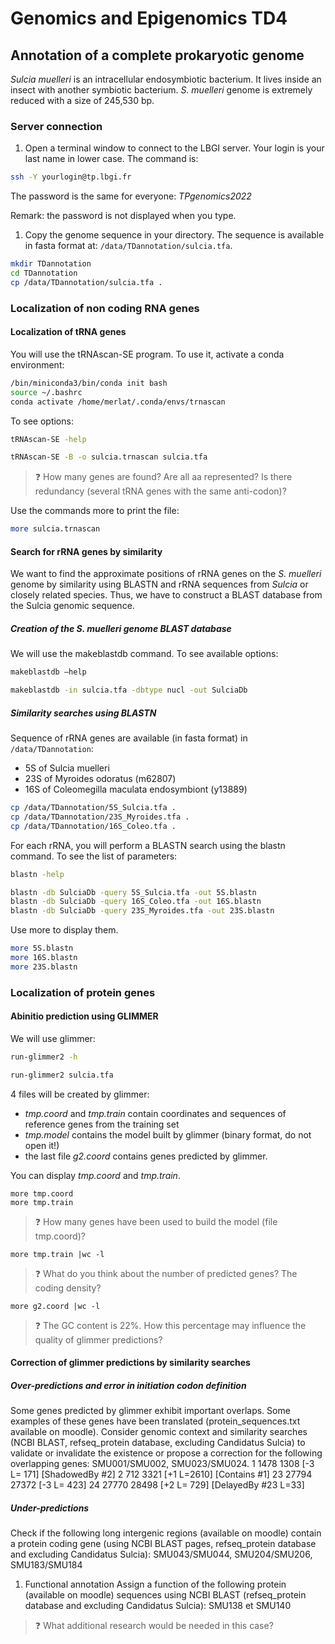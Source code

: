 # Genomics and Epigenomics TD4

## Annotation of a complete prokaryotic genome

*Sulcia muelleri* is an intracellular endosymbiotic bacterium. It lives inside an insect with another symbiotic bacterium. *S. muelleri* genome is extremely reduced with a size of 245,530 bp.

### Server connection

1. Open a terminal window to connect to the LBGI server. Your login is your last name in lower case. The command is:
```bash
ssh -Y yourlogin@tp.lbgi.fr
```

The password is the same for everyone: *TPgenomics2022*

Remark: the password is not displayed when you type.
1. Copy the genome sequence in your directory. The sequence is available in fasta format at: `/data/TDannotation/sulcia.tfa`.

```bash	
mkdir TDannotation
cd TDannotation
cp /data/TDannotation/sulcia.tfa .
```

### Localization of non coding RNA genes

#### Localization of tRNA genes

You will use the tRNAscan-SE program. To use it, activate a conda environment:
```bash
/bin/miniconda3/bin/conda init bash 
source ~/.bashrc
conda activate /home/merlat/.conda/envs/trnascan
```

To see options: 
```bash	
tRNAscan-SE -help
```

```bash	
tRNAscan-SE -B -o sulcia.trnascan sulcia.tfa
```

> :question: How many genes are found? Are all aa represented? Is there redundancy (several tRNA genes with the same anti-codon)?

Use the commands more to print the file:
```bash
more sulcia.trnascan
```

#### Search for rRNA genes by similarity

We want to find the approximate positions of rRNA genes on the *S. muelleri* genome by similarity using BLASTN and rRNA sequences from *Sulcia* or closely related species. Thus, we have to construct a BLAST database from the Sulcia genomic sequence.

#####  Creation of the S. muelleri genome BLAST database

We will use the makeblastdb command. To see available options:
```bash
makeblastdb –help
```

```bash
makeblastdb -in sulcia.tfa -dbtype nucl -out SulciaDb
```

#####  Similarity searches using BLASTN

Sequence of rRNA genes are available (in fasta format) in `/data/TDannotation`:
- 5S of Sulcia muelleri
- 23S of Myroides odoratus (m62807) 
- 16S of Coleomegilla maculata endosymbiont (y13889)

```bash
cp /data/TDannotation/5S_Sulcia.tfa .
cp /data/TDannotation/23S_Myroides.tfa .
cp /data/TDannotation/16S_Coleo.tfa .
```

For each rRNA, you will perform a BLASTN search using the blastn command.
To see the list of parameters:
```bash
blastn -help
```

```bash
blastn -db SulciaDb -query 5S_Sulcia.tfa -out 5S.blastn
blastn -db SulciaDb -query 16S_Coleo.tfa -out 16S.blastn
blastn -db SulciaDb -query 23S_Myroides.tfa -out 23S.blastn
```

Use more to display them.

``` bash
more 5S.blastn
more 16S.blastn
more 23S.blastn
```

### Localization of protein genes

#### Abinitio prediction using GLIMMER

We will use glimmer:
``` bash
run-glimmer2 -h
```

``` bash
run-glimmer2 sulcia.tfa
```

4 files will be created by glimmer:
- *tmp.coord* and *tmp.train* contain coordinates and sequences of reference genes from the training set
- *tmp.model* contains the model built by glimmer (binary format, do not open it!)
- the last file *g2.coord* contains genes predicted by glimmer.
  

You can display *tmp.coord* and *tmp.train*.

```
more tmp.coord
more tmp.train
```


> :question: How many genes have been used to build the model (file tmp.coord)?

```
more tmp.train |wc -l
```

> :question:  What do you think about the number of predicted genes? The coding density?

```
more g2.coord |wc -l
```

> :question: The GC content is 22%. How this percentage may influence the quality of glimmer predictions?


#### Correction of glimmer predictions by similarity searches

##### Over-predictions and error in initiation codon definition

Some genes predicted by glimmer exhibit important overlaps. Some examples of these genes have been translated (protein_sequences.txt available on moodle). Consider genomic context and similarity searches (NCBI BLAST, refseq_protein database, excluding Candidatus Sulcia) to validate or invalidate the existence or propose a correction for the following overlapping genes:
SMU001/SMU002, SMU023/SMU024.
1 1478 1308 [-3 L= 171] [ShadowedBy #2] 2 712 3321 [+1 L=2610] [Contains #1]
23 27794 27372 [-3 L= 423]
24 27770 28498 [+2 L= 729] [DelayedBy #23 L=33]

##### Under-predictions

Check if the following long intergenic regions (available on moodle) contain a protein coding gene (using NCBI BLAST pages, refseq_protein database and excluding Candidatus Sulcia): SMU043/SMU044, SMU204/SMU206, SMU183/SMU184
1. Functional annotation
Assign a function of the following protein (available on moodle) sequences using NCBI BLAST (refseq_protein database and excluding Candidatus Sulcia):
SMU138 et SMU140

> :question: What additional research would be needed in this case?